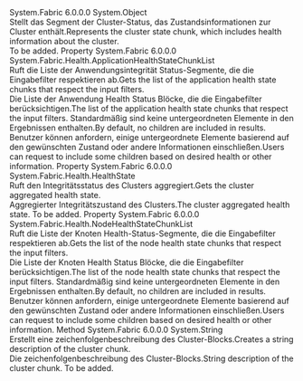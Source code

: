 <Type Name="ClusterHealthChunk" FullName="System.Fabric.Health.ClusterHealthChunk">
  <TypeSignature Language="C#" Value="public sealed class ClusterHealthChunk" />
  <TypeSignature Language="ILAsm" Value=".class public auto ansi sealed beforefieldinit ClusterHealthChunk extends System.Object" />
  <TypeSignature Language="DocId" Value="T:System.Fabric.Health.ClusterHealthChunk" />
  <TypeSignature Language="VB.NET" Value="Public NotInheritable Class ClusterHealthChunk" />
  <TypeSignature Language="F#" Value="type ClusterHealthChunk = class" />
  <AssemblyInfo>
    <AssemblyName>System.Fabric</AssemblyName>
    <AssemblyVersion>6.0.0.0</AssemblyVersion>
  </AssemblyInfo>
  <Base>
    <BaseTypeName>System.Object</BaseTypeName>
  </Base>
  <Interfaces />
  <Docs>
    <summary>
            <span data-ttu-id="659df-101">Stellt das Segment der Cluster-Status, das Zustandsinformationen zur Cluster enthält.</span><span class="sxs-lookup"><span data-stu-id="659df-101">Represents the cluster state chunk, which includes health information about the cluster.</span></span>
            </summary>
    <remarks>To be added.</remarks>
  </Docs>
  <Members>
    <Member MemberName="ApplicationHealthStateChunks">
      <MemberSignature Language="C#" Value="public System.Fabric.Health.ApplicationHealthStateChunkList ApplicationHealthStateChunks { get; }" />
      <MemberSignature Language="ILAsm" Value=".property instance class System.Fabric.Health.ApplicationHealthStateChunkList ApplicationHealthStateChunks" />
      <MemberSignature Language="DocId" Value="P:System.Fabric.Health.ClusterHealthChunk.ApplicationHealthStateChunks" />
      <MemberSignature Language="VB.NET" Value="Public ReadOnly Property ApplicationHealthStateChunks As ApplicationHealthStateChunkList" />
      <MemberSignature Language="F#" Value="member this.ApplicationHealthStateChunks : System.Fabric.Health.ApplicationHealthStateChunkList" Usage="System.Fabric.Health.ClusterHealthChunk.ApplicationHealthStateChunks" />
      <MemberType>Property</MemberType>
      <AssemblyInfo>
        <AssemblyName>System.Fabric</AssemblyName>
        <AssemblyVersion>6.0.0.0</AssemblyVersion>
      </AssemblyInfo>
      <ReturnValue>
        <ReturnType>System.Fabric.Health.ApplicationHealthStateChunkList</ReturnType>
      </ReturnValue>
      <Docs>
        <summary>
            <span data-ttu-id="659df-102">Ruft die Liste der Anwendungsintegrität Status-Segmente, die die Eingabefilter respektieren ab.</span><span class="sxs-lookup"><span data-stu-id="659df-102">Gets the list of the application health state chunks that respect the input filters.</span></span>
            </summary>
        <value><span data-ttu-id="659df-103">Die Liste der Anwendung Health Status Blöcke, die die Eingabefilter berücksichtigen.</span><span class="sxs-lookup"><span data-stu-id="659df-103">The list of the application health state chunks that respect the input filters.</span></span></value>
        <remarks>
          <para><span data-ttu-id="659df-104">Standardmäßig sind keine untergeordneten Elemente in den Ergebnissen enthalten.</span><span class="sxs-lookup"><span data-stu-id="659df-104">By default, no children are included in results.</span></span> <span data-ttu-id="659df-105">Benutzer können anfordern, einige untergeordnete Elemente basierend auf den gewünschten Zustand oder andere Informationen einschließen.</span><span class="sxs-lookup"><span data-stu-id="659df-105">Users can request to include some children based on desired health or other information.</span></span></para>
        </remarks>
      </Docs>
    </Member>
    <Member MemberName="HealthState">
      <MemberSignature Language="C#" Value="public System.Fabric.Health.HealthState HealthState { get; }" />
      <MemberSignature Language="ILAsm" Value=".property instance valuetype System.Fabric.Health.HealthState HealthState" />
      <MemberSignature Language="DocId" Value="P:System.Fabric.Health.ClusterHealthChunk.HealthState" />
      <MemberSignature Language="VB.NET" Value="Public ReadOnly Property HealthState As HealthState" />
      <MemberSignature Language="F#" Value="member this.HealthState : System.Fabric.Health.HealthState" Usage="System.Fabric.Health.ClusterHealthChunk.HealthState" />
      <MemberType>Property</MemberType>
      <AssemblyInfo>
        <AssemblyName>System.Fabric</AssemblyName>
        <AssemblyVersion>6.0.0.0</AssemblyVersion>
      </AssemblyInfo>
      <ReturnValue>
        <ReturnType>System.Fabric.Health.HealthState</ReturnType>
      </ReturnValue>
      <Docs>
        <summary>
            <span data-ttu-id="659df-106">Ruft den Integritätsstatus des Clusters aggregiert.</span><span class="sxs-lookup"><span data-stu-id="659df-106">Gets the cluster aggregated health state.</span></span>
            </summary>
        <value><span data-ttu-id="659df-107">Aggregierter Integritätszustand des Clusters.</span><span class="sxs-lookup"><span data-stu-id="659df-107">The cluster aggregated health state.</span></span></value>
        <remarks>To be added.</remarks>
      </Docs>
    </Member>
    <Member MemberName="NodeHealthStateChunks">
      <MemberSignature Language="C#" Value="public System.Fabric.Health.NodeHealthStateChunkList NodeHealthStateChunks { get; }" />
      <MemberSignature Language="ILAsm" Value=".property instance class System.Fabric.Health.NodeHealthStateChunkList NodeHealthStateChunks" />
      <MemberSignature Language="DocId" Value="P:System.Fabric.Health.ClusterHealthChunk.NodeHealthStateChunks" />
      <MemberSignature Language="VB.NET" Value="Public ReadOnly Property NodeHealthStateChunks As NodeHealthStateChunkList" />
      <MemberSignature Language="F#" Value="member this.NodeHealthStateChunks : System.Fabric.Health.NodeHealthStateChunkList" Usage="System.Fabric.Health.ClusterHealthChunk.NodeHealthStateChunks" />
      <MemberType>Property</MemberType>
      <AssemblyInfo>
        <AssemblyName>System.Fabric</AssemblyName>
        <AssemblyVersion>6.0.0.0</AssemblyVersion>
      </AssemblyInfo>
      <ReturnValue>
        <ReturnType>System.Fabric.Health.NodeHealthStateChunkList</ReturnType>
      </ReturnValue>
      <Docs>
        <summary>
            <span data-ttu-id="659df-108">Ruft die Liste der Knoten Health-Status-Segmente, die die Eingabefilter respektieren ab.</span><span class="sxs-lookup"><span data-stu-id="659df-108">Gets the list of the node health state chunks that respect the input filters.</span></span>
            </summary>
        <value><span data-ttu-id="659df-109">Die Liste der Knoten Health Status Blöcke, die die Eingabefilter berücksichtigen.</span><span class="sxs-lookup"><span data-stu-id="659df-109">The list of the node health state chunks that respect the input filters.</span></span></value>
        <remarks>
          <para><span data-ttu-id="659df-110">Standardmäßig sind keine untergeordneten Elemente in den Ergebnissen enthalten.</span><span class="sxs-lookup"><span data-stu-id="659df-110">By default, no children are included in results.</span></span> <span data-ttu-id="659df-111">Benutzer können anfordern, einige untergeordnete Elemente basierend auf den gewünschten Zustand oder andere Informationen einschließen.</span><span class="sxs-lookup"><span data-stu-id="659df-111">Users can request to include some children based on desired health or other information.</span></span></para>
        </remarks>
      </Docs>
    </Member>
    <Member MemberName="ToString">
      <MemberSignature Language="C#" Value="public override string ToString ();" />
      <MemberSignature Language="ILAsm" Value=".method public hidebysig virtual instance string ToString() cil managed" />
      <MemberSignature Language="DocId" Value="M:System.Fabric.Health.ClusterHealthChunk.ToString" />
      <MemberSignature Language="VB.NET" Value="Public Overrides Function ToString () As String" />
      <MemberSignature Language="F#" Value="override this.ToString : unit -&gt; string" Usage="clusterHealthChunk.ToString " />
      <MemberType>Method</MemberType>
      <AssemblyInfo>
        <AssemblyName>System.Fabric</AssemblyName>
        <AssemblyVersion>6.0.0.0</AssemblyVersion>
      </AssemblyInfo>
      <ReturnValue>
        <ReturnType>System.String</ReturnType>
      </ReturnValue>
      <Parameters />
      <Docs>
        <summary>
            <span data-ttu-id="659df-112">Erstellt eine zeichenfolgenbeschreibung des Cluster-Blocks.</span><span class="sxs-lookup"><span data-stu-id="659df-112">Creates a string description of the cluster chunk.</span></span>
            </summary>
        <returns><span data-ttu-id="659df-113">Die zeichenfolgenbeschreibung des Cluster-Blocks.</span><span class="sxs-lookup"><span data-stu-id="659df-113">String description of the cluster chunk.</span></span></returns>
        <remarks>To be added.</remarks>
      </Docs>
    </Member>
  </Members>
</Type>
